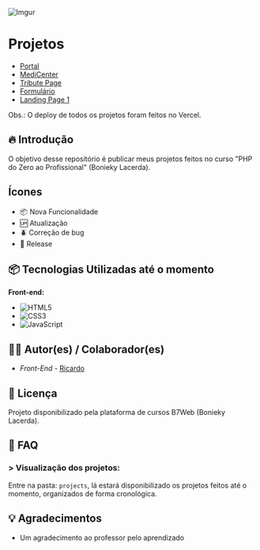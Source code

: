 ![Imgur](https://i.imgur.com/Bym2Q2L.png)

# Projetos
- [Portal](https://b7web-1.vercel.app)
- [MediCenter](https://b7web-3.vercel.app)
- [Tribute Page](https://b7web-4.vercel.app)
- [Formulário](https://b7web-5.vercel.app)
- [Landing Page 1](https://b7web-6.vercel.app)

Obs.: O deploy de todos os projetos foram feitos no Vercel.

## 🔥 Introdução
O objetivo desse repositório é publicar meus projetos feitos no curso "PHP do Zero ao Profissional" (Bonieky Lacerda).

## Ícones

- :package: Nova Funcionalidade
- :up: Atualização
- :beetle: Correção de bug
- :checkered_flag: Release

## 📦 Tecnologias Utilizadas até o momento

**Front-end:**

* ![HTML5](https://img.shields.io/badge/html5-%23E34F26.svg?style=for-the-badge&logo=html5&logoColor=white)
* ![CSS3](https://img.shields.io/badge/css3-%231572B6.svg?style=for-the-badge&logo=css3&logoColor=white)
* ![JavaScript](https://img.shields.io/badge/javascript-%23323330.svg?style=for-the-badge&logo=javascript&logoColor=%23F7DF1E)

## 👷‍♂️ Autor(es) / Colaborador(es)
 
 * *Front-End* - [Ricardo](https://github.com/riicard0)

## 📄 Licença
Projeto disponibilizado pela plataforma de cursos B7Web (Bonieky Lacerda).

## 💭 FAQ

### > Visualização dos projetos:
Entre na pasta:
```projects```, lá estará disponibilizado os projetos feitos até o momento, organizados de forma cronológica.
 
## 💡 Agradecimentos
* Um agradecimento ao professor pelo aprendizado